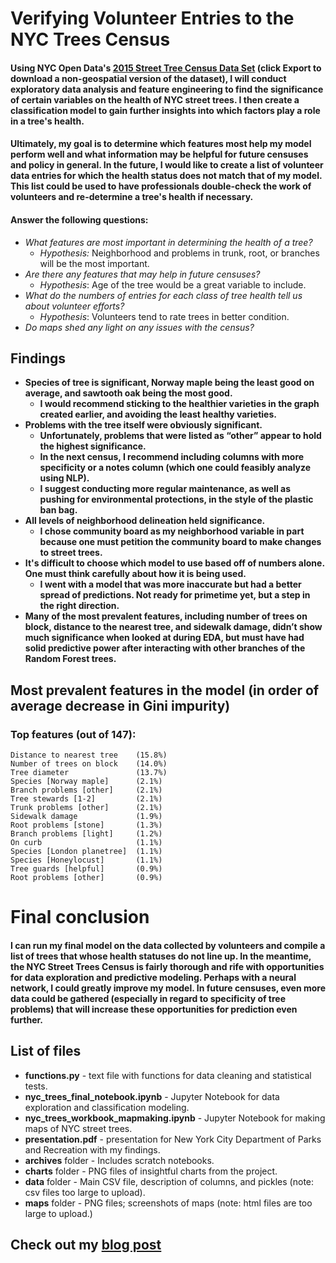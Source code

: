 # Verifying Volunteer Entries to the NYC Trees Census

#### Using NYC Open Data's [2015 Street Tree Census Data Set](https://data.cityofnewyork.us/Environment/2015-Street-Tree-Census-Tree-Data/pi5s-9p35) (click **Export** to download a non-geospatial version of the dataset), I will conduct exploratory data analysis and feature engineering to find the significance of certain variables on the health of NYC street trees. I then create a classification model to gain further insights into which factors play a role in a tree's health.

#### Ultimately, my goal is to determine which features most help my model perform well and what information may be helpful for future censuses and policy in general. In the future, I would like to create a list of volunteer data entries for which the health status does not match that of my model. This list could be used to have professionals double-check the work of volunteers and re-determine a tree's health if necessary.

#### Answer the following questions:
- *What features are most important in determining the health of a tree?*
    - *Hypothesis:* Neighborhood and problems in trunk, root, or branches will be the most important.
- *Are there any features that may help in future censuses?*
    - *Hypothesis*: Age of the tree would be a great variable to include.
- *What do the numbers of entries for each class of tree health tell us about volunteer efforts?*
    - *Hypothesis*: Volunteers tend to rate trees in better condition.
- *Do maps shed any light on any issues with the census?*

## Findings
- **Species of tree is significant, Norway maple being the least good on average, and sawtooth oak being the most good.**
    - **I would recommend sticking to the healthier varieties in the graph created earlier, and avoiding the least healthy varieties.**
- **Problems with the tree itself were obviously significant.**
    - **Unfortunately, problems that were listed as “other” appear to hold the highest significance.**
    - **In the next census, I recommend including columns with more specificity or a notes column (which one could feasibly analyze using NLP).**
    - **I suggest conducting more regular maintenance, as well as pushing for environmental protections, in the style of the plastic ban bag.**
- **All levels of neighborhood delineation held significance.**
    - **I chose community board as my neighborhood variable in part because one must petition the community board to make changes to street trees.**
- **It's difficult to choose which model to use based off of numbers alone. One must think carefully about how it is being used.**
    - **I went with a model that was more inaccurate but had a better spread of predictions. Not ready for primetime yet, but a step in the right direction.**
- **Many of the most prevalent features, including number of trees on block, distance to the nearest tree, and sidewalk damage, didn’t show much significance when looked at during EDA, but must have had solid predictive power after interacting with other branches of the Random Forest trees.**

## Most prevalent features in the model (in order of average decrease in Gini impurity)
### Top features (out of 147):
    Distance to nearest tree    (15.8%)
    Number of trees on block    (14.0%)
    Tree diameter               (13.7%)
    Species [Norway maple]      (2.1%)
    Branch problems [other]     (2.1%)
    Tree stewards [1-2]         (2.1%)
    Trunk problems [other]      (2.1%)
    Sidewalk damage             (1.9%)
    Root problems [stone]       (1.3%)
    Branch problems [light]     (1.2%)
    On curb                     (1.1%)
    Species [London planetree]  (1.1%)
    Species [Honeylocust]       (1.1%)
    Tree guards [helpful]       (0.9%)
    Root problems [other]       (0.9%)


# Final conclusion
#### I can run my final model on the data collected by volunteers and compile a list of trees that whose health statuses do not line up. In the meantime, the NYC Street Trees Census is fairly thorough and rife with opportunities for data exploration and predictive modeling. Perhaps with a neural network, I could greatly improve my model. In future censuses, even more data could be gathered (especially in regard to specificity of tree problems) that will increase these opportunities for prediction even further.

## List of files
- **functions.py** - text file with functions for data cleaning and statistical tests.
- **nyc_trees_final_notebook.ipynb** - Jupyter Notebook for data exploration and classification modeling.
- **nyc_trees_workbook_mapmaking.ipynb** - Jupyter Notebook for making maps of NYC street trees.
- **presentation.pdf** - presentation for New York City Department of Parks and Recreation with my findings.
- **archives** folder - Includes scratch notebooks.
- **charts** folder - PNG files of insightful charts from the project.
- **data** folder - Main CSV file, description of columns, and pickles (note: csv files too large to upload).
- **maps** folder - PNG files; screenshots of maps (note: html files are too large to upload.)



## Check out my [blog post](https://medium.com/@joshua.szymanowski/new-york-forest-rangers-d11b19e386a8)
